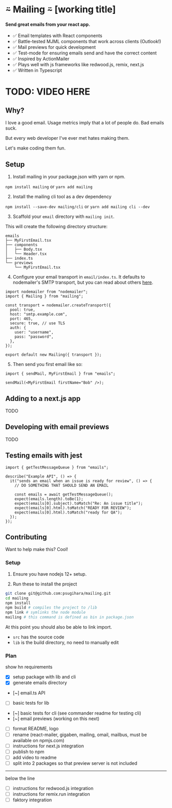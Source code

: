 # ⍨ Mailing ⍨ [working title]

#### Send great emails from your react app.

- ✅ Email templates with React components
- ✅ Battle-tested MJML components that work across clients (Outlook!)
- ✅ Mail previews for quick development
- ✅ Test-mode for ensuring emails send and have the correct content
- ✅ Inspired by ActionMailer
- ✅ Plays well with js frameworks like redwood.js, remix, next.js
- ✅ Written in Typescript

# TODO: VIDEO HERE

## Why?

I love a good email. Usage metrics imply that a lot of people do. Bad emails suck.

But every web developer I've ever met hates making them.

Let's make coding them fun.

## Setup

1. Install mailing in your package.json with yarn or npm.

`npm install mailing` or `yarn add mailing`

2. Install the mailing cli tool as a dev dependency

`npm install --save-dev mailing/cli` or `yarn add mailing cli --dev`

3. Scaffold your `email` directory with `mailing init`.

This will create the following directory structure:

```
emails
├── MyFirstEmail.tsx
├── components
│   ├── Body.tsx
│   └── Header.tsx
├── index.ts
└── previews
    └── MyFirstEmail.tsx
```

4. Configure your email transport in `email/index.ts`. It defaults to nodemailer's SMTP transport, but you can read about others [here](https://nodemailer.com/transports/).

```tsx
import nodemailer from "nodemailer";
import { Mailing } from "mailing";

const transport = nodemailer.createTransport({
  pool: true,
  host: "smtp.example.com",
  port: 465,
  secure: true, // use TLS
  auth: {
    user: "username",
    pass: "password",
  },
});

export default new Mailing({ transport });
```

5. Then send you first email like so:

```tsx
import { sendMail, MyFirstEmail } from "emails";

sendMail(<MyFirstEmail firstName="Bob" />);
```

## Adding to a next.js app

TODO

## Developing with email previews

TODO

## Testing emails with jest

```tsx
import { getTestMessageQueue } from "emails";

describe("Example API", () => {
  it("sends an email when an issue is ready for review", () => {
    // DO SOMETHING THAT SHOULD SEND AN EMAIL

    const emails = await getTestMessageQueue();
    expect(emails.length).toBe(1);
    expect(emails[0].subject).toMatch("Re: An issue title");
    expect(emails[0].html).toMatch("READY FOR REVIEW");
    expect(emails[0].html).toMatch("ready for QA");
  });
});
```

## Contributing

Want to help make this? Cool!

### Setup

1. Ensure you have nodejs 12+ setup.

2. Run these to install the project

```zsh
git clone git@github.com:psugihara/mailing.git
cd mailing
npm install
npm build # compiles the project to /lib
npm link # symlinks the node module
mailing # this command is defined as bin in package.json
```

At this point you should also be able to link import.

- `src` has the source code
- `lib` is the build directory, no need to manually edit

### Plan

show hn requirements

- [x] setup package with lib and cli
- [x] generate emails directory
- [~] email.ts API
- [ ] basic tests for lib
- [~] basic tests for cli (see commander readme for testing cli)
- [~] email previews (working on this next)
- [ ] format README, logo
- [ ] rename (react-mailer, gigaben, mailing, omail, mailbus, must be available on npmjs.com)
- [ ] instructions for next.js integration
- [ ] publish to npm
- [ ] add video to readme
- [ ] split into 2 packages so that preview server is not included

---

below the line

- [ ] instructions for redwood.js integration
- [ ] instructions for remix.run integration
- [ ] faktory integration
